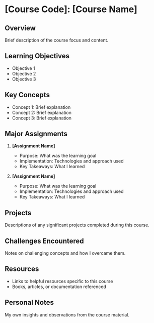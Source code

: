 # [Course Code]: [Course Name]

## Overview
Brief description of the course focus and content.

## Learning Objectives
- Objective 1
- Objective 2
- Objective 3

## Key Concepts
- Concept 1: Brief explanation
- Concept 2: Brief explanation
- Concept 3: Brief explanation

## Major Assignments
1. **[Assignment Name]**
   - Purpose: What was the learning goal
   - Implementation: Technologies and approach used
   - Key Takeaways: What I learned

2. **[Assignment Name]**
   - Purpose: What was the learning goal
   - Implementation: Technologies and approach used
   - Key Takeaways: What I learned

## Projects
Descriptions of any significant projects completed during this course.

## Challenges Encountered
Notes on challenging concepts and how I overcame them.

## Resources
- Links to helpful resources specific to this course
- Books, articles, or documentation referenced

## Personal Notes
My own insights and observations from the course material.
